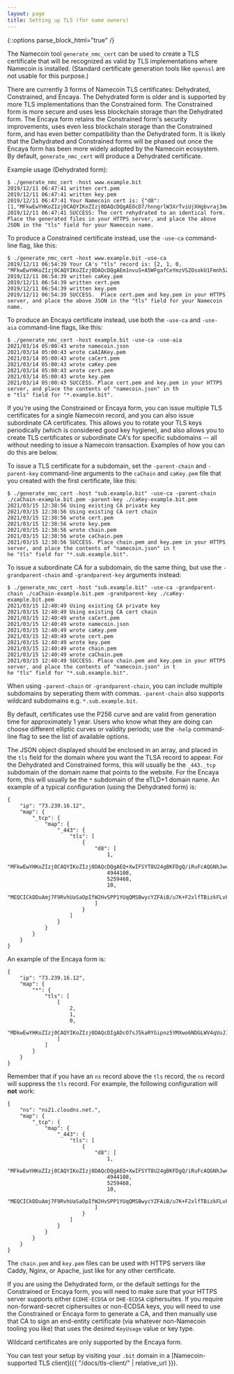 ```yaml
---
layout: page
title: Setting up TLS (for name owners)
---
```


{::options parse_block_html="true" /}

The Namecoin tool `generate_nmc_cert` can be used to create a TLS certificate that will be recognized as valid by TLS implementations where Namecoin is installed.  (Standard certificate generation tools like `openssl` are not usable for this purpose.)

There are currently 3 forms of Namecoin TLS certificates: Dehydrated, Constrained, and Encaya.  The Dehydrated form is older and is supported by more TLS implementations than the Constrained form.  The Constrained form is more secure and uses less blockchain storage than the Dehydrated form.  The Encaya form retains the Constrained form's security improvements, uses even less blockchain storage than the Constrained form, and has even better compatibility than the Dehydrated form.  It is likely that the Dehydrated and Constrained forms will be phased out once the Encaya form has been more widely adopted by the Namecoin ecosystem.  By default, `generate_nmc_cert` will produce a Dehydrated certificate.

Example usage (Dehydrated form):

~~~
$ ./generate_nmc_cert -host www.example.bit
2019/12/11 06:47:41 written cert.pem
2019/12/11 06:47:41 written key.pem
2019/12/11 06:47:41 Your Namecoin cert is: {"d8":[1,"MFkwEwYHKoZIzj0CAQYIKoZIzj0DAQcDQgAEOcD7/hnngrlW3XrTviUjXHgbvraj3mw7Wa872Iti6Dp0Jrb9P6ZsINAZSU4mucH37zX7/pscyb6UBO08SqDP+w==",5253561,5358681,10,"MEUCIQDQF/IAHUv1UqGTGrWMvu/Tfj6PiNRBb3eTerpyZmTJjAIgeEc3a8yyNY09PrDSGkEOh0T6ZmVqbesqnZVLYszEnWI="]}
2019/12/11 06:47:41 SUCCESS: The cert rehydrated to an identical form.  Place the generated files in your HTTPS server, and place the above JSON in the "tls" field for your Namecoin name.
~~~

To produce a Constrained certificate instead, use the `-use-ca` command-line flag, like this:

~~~
$ ./generate_nmc_cert -host www.example.bit -use-ca
2019/12/11 06:54:39 Your CA's "tls" record is: [2, 1, 0, "MFkwEwYHKoZIzj0CAQYIKoZIzj0DAQcDQgAEm1nvuS+A5WFgafCeYmzVSZOsokU1Fmnh5ZiBC7h0pRkbkx7cCA/MYPPh6zDdMB75ELvXSt0eLaoQQYaz1QDijw=="]
2019/12/11 06:54:39 written caKey.pem
2019/12/11 06:54:39 written cert.pem
2019/12/11 06:54:39 written key.pem
2019/12/11 06:54:39 SUCCESS.  Place cert.pem and key.pem in your HTTPS server, and place the above JSON in the "tls" field for your Namecoin name.
~~~

To produce an Encaya certificate instead, use both the `-use-ca` and `-use-aia` command-line flags, like this:

~~~
$ ./generate_nmc_cert -host example.bit -use-ca -use-aia
2021/03/14 05:00:43 wrote namecoin.json
2021/03/14 05:00:43 wrote caAIAKey.pem
2021/03/14 05:00:43 wrote caCert.pem
2021/03/14 05:00:43 wrote caKey.pem
2021/03/14 05:00:43 wrote cert.pem
2021/03/14 05:00:43 wrote key.pem
2021/03/14 05:00:43 SUCCESS. Place cert.pem and key.pem in your HTTPS server, and place the contents of "namecoin.json" in th
e "tls" field for "*.example.bit".
~~~

If you're using the Constrained or Encaya form, you can issue multiple TLS certificates for a single Namecoin record, and you can also issue subordinate CA certificates.  This allows you to rotate your TLS keys periodically (which is considered good key hygiene), and also allows you to create TLS certificates or subordinate CA's for specific subdomains -- all without needing to issue a Namecoin transaction.  Examples of how you can do this are below.

To issue a TLS certificate for a subdomain, set the `-parent-chain` and `-parent-key` command-line arguments to the `caChain` and `caKey.pem` file that you created with the first certificate, like this:

~~~
$ ./generate_nmc_cert -host "sub.example.bit" -use-ca -parent-chain ./caChain-example.bit.pem -parent-key ./caKey-example.bit.pem
2021/03/15 12:38:56 Using existing CA private key
2021/03/15 12:38:56 Using existing CA cert chain
2021/03/15 12:38:56 wrote cert.pem
2021/03/15 12:38:56 wrote key.pem
2021/03/15 12:38:56 wrote chain.pem
2021/03/15 12:38:56 wrote caChain.pem
2021/03/15 12:38:56 SUCCESS. Place chain.pem and key.pem in your HTTPS server, and place the contents of "namecoin.json" in t
he "tls" field for "*.sub.example.bit".
~~~

To issue a subordinate CA for a subdomain, do the same thing, but use the `-grandparent-chain` and `-grandparent-key` arguments instead:

~~~
$ ./generate_nmc_cert -host "sub.example.bit" -use-ca -grandparent-chain ./caChain-example.bit.pem -grandparent-key ./caKey-example.bit.pem
2021/03/15 12:40:49 Using existing CA private key
2021/03/15 12:40:49 Using existing CA cert chain
2021/03/15 12:40:49 wrote caCert.pem
2021/03/15 12:40:49 wrote namecoin.json
2021/03/15 12:40:49 wrote caKey.pem
2021/03/15 12:40:49 wrote cert.pem
2021/03/15 12:40:49 wrote key.pem
2021/03/15 12:40:49 wrote chain.pem
2021/03/15 12:40:49 wrote caChain.pem
2021/03/15 12:40:49 SUCCESS. Place chain.pem and key.pem in your HTTPS server, and place the contents of "namecoin.json" in t
he "tls" field for "*.sub.example.bit".
~~~

When using `-parent-chain` or `-grandparent-chain`, you can include multiple subdomains by seperating them with commas.  `-parent-chain` also supports wildcard subdomains e.g. `*.sub.example.bit`.

By default, certificates use the P256 curve and are valid from generation time for approximately 1 year.  Users who know what they are doing can choose different elliptic curves or validity periods; use the `-help` command-line flag to see the list of available options.

The JSON object displayed should be enclosed in an array, and placed in the `tls` field for the domain where you want the TLSA record to appear.  For the Dehydrated and Constrained forms, this will usually be the `_443._tcp` subdomain of the domain name that points to the website.  For the Encaya form, this will usually be the `*` subdomain of the eTLD+1 domain name.  An example of a typical configuration (using the Dehydrated form) is:

~~~
{
    "ip": "73.239.16.12", 
    "map": {
        "_tcp": {
            "map": {
                "_443": {
                    "tls": [
                        {
                            "d8": [
                                1, 
                                "MFkwEwYHKoZIzj0CAQYIKoZIzj0DAQcDQgAEQ+XwIFSYT8U24gBKFDgQ/iRuFcAQGNhJweooIRYw5G9TtAJJ2CyTHWNsfbq+5c6LZ7fErMOdIXHQhHbP68dnZA==", 
                                4944108, 
                                5259468, 
                                10, 
                                "MEQCICkDDuAmj7F9RvhUaSaOpIfW2HvSPP1YUqQMSBwycYZFAiB/u7K+F2xlfTBizkFLvFPiRfj2oFqttaXBZzO/UKewPw=="
                            ]
                        }
                    ]
                }
            }
        }
    }
}
~~~

An example of the Encaya form is:

~~~
{
    "ip": "73.239.16.12",
    "map": {
        "*": {
            "tls": [
                [
                    2,
                    1,
                    0,
                    "MDkwEwYHKoZIzj0CAQYIKoZIzj0DAQcDIgADcO7sJ5kaRYGipnz5YMXwo6NDGLWV4qVoJIn+1by1oAo="
                ]
            ]
        }
    }
}
~~~

Remember that if you have an `ns` record above the `tls` record, the `ns` record will suppress the `tls` record.  For example, the following configuration will **not** work:

~~~
{
    "ns": "ns21.cloudns.net.",
    "map": {
        "_tcp": {
            "map": {
                "_443": {
                    "tls": [
                        {
                            "d8": [
                                1, 
                                "MFkwEwYHKoZIzj0CAQYIKoZIzj0DAQcDQgAEQ+XwIFSYT8U24gBKFDgQ/iRuFcAQGNhJweooIRYw5G9TtAJJ2CyTHWNsfbq+5c6LZ7fErMOdIXHQhHbP68dnZA==", 
                                4944108, 
                                5259468, 
                                10, 
                                "MEQCICkDDuAmj7F9RvhUaSaOpIfW2HvSPP1YUqQMSBwycYZFAiB/u7K+F2xlfTBizkFLvFPiRfj2oFqttaXBZzO/UKewPw=="
                            ]
                        }
                    ]
                }
            }
        }
    }
}
~~~

The `chain.pem` and `key.pem` files can be used with HTTPS servers like Caddy, Nginx, or Apache, just like for any other certificate.

If you are using the Dehydrated form, or the default settings for the Constrained or Encaya form, you will need to make sure that your HTTPS server supports either `ECDHE-ECDSA` or `DHE-ECDSA` ciphersuites.  If you require non-forward-secret ciphersuites or non-ECDSA keys, you will need to use the Constrained or Encaya form to generate a CA, and then manually use that CA to sign an end-entity certificate (via whatever non-Namecoin tooling you like) that uses the desired `KeyUsage` value or key type.

Wildcard certificates are only supported by the Encaya form.

You can test your setup by visiting your `.bit` domain in a [Namecoin-supported TLS client]({{ "/docs/tls-client/" | relative_url }}).
